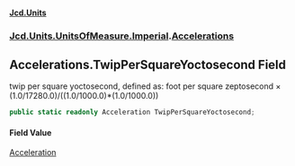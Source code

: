 #### [Jcd.Units](index.md 'index')
### [Jcd.Units.UnitsOfMeasure.Imperial](Jcd.Units.UnitsOfMeasure.Imperial.md 'Jcd.Units.UnitsOfMeasure.Imperial').[Accelerations](Accelerations.md 'Jcd.Units.UnitsOfMeasure.Imperial.Accelerations')

## Accelerations.TwipPerSquareYoctosecond Field

twip per square yoctosecond, defined as: foot per square zeptosecond × (1.0/17280.0)/((1.0/1000.0)*(1.0/1000.0))

```csharp
public static readonly Acceleration TwipPerSquareYoctosecond;
```

#### Field Value
[Acceleration](Acceleration.md 'Jcd.Units.UnitTypes.Acceleration')
